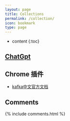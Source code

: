 ```yaml
---
layout: page
title: Collections
permalink: /collection/
icon: bookmark
type: page
---
```


* content
{:toc}
## [ChatGpt](https://cdn.jsdelivr.net/gh/nsf-github/tdxlj.github.io@master/_posts/python/index.html)

## Chrome 插件

* [kafka中文官方文档](http://kafka.apachecn.org/)

## Comments

{% include comments.html %}
